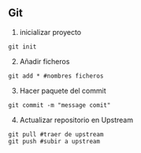 ## Git
1. inicializar proyecto
```shell
git init
```
2. Añadir ficheros
```shell
git add * #nombres ficheros
```
3. Hacer paquete del commit
```shell
git commit -m "message comit"
```
4. Actualizar repositorio en Upstream
```shell
git pull #traer de upstream
git push #subir a upstream
```